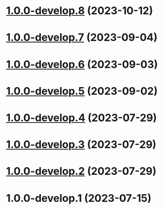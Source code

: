 # [1.0.0-develop.8](https://git.lumeweb.com/LumeWeb/resolver-module-eth/compare/v1.0.0-develop.7...v1.0.0-develop.8) (2023-10-12)

# [1.0.0-develop.7](https://git.lumeweb.com/LumeWeb/resolver-module-eth/compare/v1.0.0-develop.6...v1.0.0-develop.7) (2023-09-04)

# [1.0.0-develop.6](https://git.lumeweb.com/LumeWeb/resolver-module-eth/compare/v1.0.0-develop.5...v1.0.0-develop.6) (2023-09-03)

# [1.0.0-develop.5](https://git.lumeweb.com/LumeWeb/resolver-module-eth/compare/v1.0.0-develop.4...v1.0.0-develop.5) (2023-09-02)

# [1.0.0-develop.4](https://git.lumeweb.com/LumeWeb/resolver-module-eth/compare/v1.0.0-develop.3...v1.0.0-develop.4) (2023-07-29)

# [1.0.0-develop.3](https://git.lumeweb.com/LumeWeb/resolver-module-eth/compare/v1.0.0-develop.2...v1.0.0-develop.3) (2023-07-29)

# [1.0.0-develop.2](https://git.lumeweb.com/LumeWeb/resolver-module-eth/compare/v1.0.0-develop.1...v1.0.0-develop.2) (2023-07-29)

# 1.0.0-develop.1 (2023-07-15)
